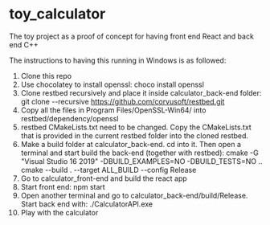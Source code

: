# toy_calculator
The toy project as a proof of concept for having front end React and back end C++

The instructions to having this running in Windows is as followed:
1. Clone this repo
2. Use chocolatey to install openssl:
choco install openssl
4. Clone restbed recursively and place it inside calculator_back-end folder:
git clone --recursive https://github.com/corvusoft/restbed.git
5. Copy all the files in Program Files/OpenSSL-Win64/ into restbed/dependency/openssl
6. restbed CMakeLists.txt need to be changed. Copy the CMakeLists.txt that is provided in the current restbed folder into the cloned restbed.
7. Make a build folder at calculator_back-end. cd into it. Then open a terminal and start build the back-end (together with restbed):
cmake -G "Visual Studio 16 2019" -DBUILD_EXAMPLES=NO -DBUILD_TESTS=NO .. \
cmake --build . --target ALL_BUILD --config Release
8. Go to calculator_front-end and build the react app
9. Start front end:
npm start
10. Open another terminal and go to calculator_back-end/build/Release. Start back end with:
./CalculatorAPI.exe
11. Play with the calculator
